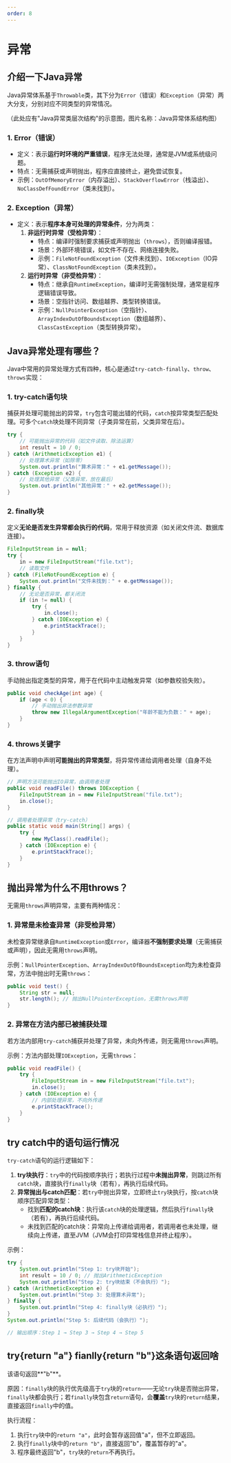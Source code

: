 ```yaml
---
order: 8
---
```

# 异常
## 介绍一下Java异常
Java异常体系基于`Throwable`类，其下分为`Error`（错误）和`Exception`（异常）两大分支，分别对应不同类型的异常情况。

（此处应有"Java异常类层次结构"的示意图，图片名称：Java异常体系结构图）

### 1. Error（错误）
- 定义：表示**运行时环境的严重错误**，程序无法处理，通常是JVM或系统级问题。
- 特点：无需捕获或声明抛出，程序应直接终止，避免尝试恢复。
- 示例：`OutOfMemoryError`（内存溢出）、`StackOverflowError`（栈溢出）、`NoClassDefFoundError`（类未找到）。

### 2. Exception（异常）
- 定义：表示**程序本身可处理的异常条件**，分为两类：
   1. **非运行时异常（受检异常）**：
      - 特点：编译时强制要求捕获或声明抛出（`throws`），否则编译报错。
      - 场景：外部环境错误，如文件不存在、网络连接失败。
      - 示例：`FileNotFoundException`（文件未找到）、`IOException`（IO异常）、`ClassNotFoundException`（类未找到）。
   2. **运行时异常（非受检异常）**：
      - 特点：继承自`RuntimeException`，编译时无需强制处理，通常是程序逻辑错误导致。
      - 场景：空指针访问、数组越界、类型转换错误。
      - 示例：`NullPointerException`（空指针）、`ArrayIndexOutOfBoundsException`（数组越界）、`ClassCastException`（类型转换异常）。

## Java异常处理有哪些？
Java中常用的异常处理方式有四种，核心是通过`try-catch-finally`、`throw`、`throws`实现：

### 1. try-catch语句块
捕获并处理可能抛出的异常，`try`包含可能出错的代码，`catch`按异常类型匹配处理。可多个`catch`块处理不同异常（子类异常在前，父类异常在后）。
```java
try {
    // 可能抛出异常的代码（如文件读取、除法运算）
    int result = 10 / 0;
} catch (ArithmeticException e1) {
    // 处理算术异常（如除零）
    System.out.println("算术异常：" + e1.getMessage());
} catch (Exception e2) {
    // 处理其他异常（父类异常，放在最后）
    System.out.println("其他异常：" + e2.getMessage());
}
```

### 2. finally块
定义**无论是否发生异常都会执行的代码**，常用于释放资源（如关闭文件流、数据库连接）。
```java
FileInputStream in = null;
try {
    in = new FileInputStream("file.txt");
    // 读取文件
} catch (FileNotFoundException e) {
    System.out.println("文件未找到：" + e.getMessage());
} finally {
    // 无论是否异常，都关闭流
    if (in != null) {
        try {
            in.close();
        } catch (IOException e) {
            e.printStackTrace();
        }
    }
}
```

### 3. throw语句
手动抛出指定类型的异常，用于在代码中主动触发异常（如参数校验失败）。
```java
public void checkAge(int age) {
    if (age < 0) {
        // 手动抛出非法参数异常
        throw new IllegalArgumentException("年龄不能为负数：" + age);
    }
}
```

### 4. throws关键字
在方法声明中声明**可能抛出的异常类型**，将异常传递给调用者处理（自身不处理）。
```java
// 声明方法可能抛出IO异常，由调用者处理
public void readFile() throws IOException {
    FileInputStream in = new FileInputStream("file.txt");
    in.close();
}

// 调用者处理异常（try-catch）
public static void main(String[] args) {
    try {
        new MyClass().readFile();
    } catch (IOException e) {
        e.printStackTrace();
    }
}
```

## 抛出异常为什么不用throws？
无需用`throws`声明异常，主要有两种情况：

### 1. 异常是未检查异常（非受检异常）
未检查异常继承自`RuntimeException`或`Error`，编译器**不强制要求处理**（无需捕获或声明），因此无需用`throws`声明。

示例：`NullPointerException`、`ArrayIndexOutOfBoundsException`均为未检查异常，方法中抛出时无需`throws`：
```java
public void test() {
    String str = null;
    str.length(); // 抛出NullPointerException，无需throws声明
}
```

### 2. 异常在方法内部已被捕获处理
若方法内部用`try-catch`捕获并处理了异常，未向外传递，则无需用`throws`声明。

示例：方法内部处理`IOException`，无需`throws`：
```java
public void readFile() {
    try {
        FileInputStream in = new FileInputStream("file.txt");
        in.close();
    } catch (IOException e) {
        // 内部处理异常，不向外传递
        e.printStackTrace();
    }
}
```

## try catch中的语句运行情况
`try-catch`语句的运行逻辑如下：
1. **try块执行**：`try`中的代码按顺序执行；若执行过程中**未抛出异常**，则跳过所有`catch`块，直接执行`finally`块（若有），再执行后续代码。
2. **异常抛出与catch匹配**：若`try`中抛出异常，立即终止`try`块执行，按`catch`块顺序匹配异常类型：
   - 找到**匹配的catch块**：执行该`catch`块的处理逻辑，然后执行`finally`块（若有），再执行后续代码。
   - 未找到匹配的catch块：异常向上传递给调用者，若调用者也未处理，继续向上传递，直至JVM（JVM会打印异常栈信息并终止程序）。

示例：
```java
try {
    System.out.println("Step 1: try块开始");
    int result = 10 / 0; // 抛出ArithmeticException
    System.out.println("Step 2: try块结束（不会执行）");
} catch (ArithmeticException e) {
    System.out.println("Step 3: 处理算术异常");
} finally {
    System.out.println("Step 4: finally块（必执行）");
}
System.out.println("Step 5: 后续代码（会执行）");

// 输出顺序：Step 1 → Step 3 → Step 4 → Step 5
```

## try{return "a"} fianlly{return "b"}这条语句返回啥
该语句返回**"b"**。

原因：`finally`块的执行优先级高于`try`块的`return`——无论`try`块是否抛出异常，`finally`块都会执行；若`finally`块包含`return`语句，会**覆盖**`try`块的`return`结果，直接返回`finally`中的值。

执行流程：
1. 执行`try`块中的`return "a"`，此时会暂存返回值"a"，但不立即返回。
2. 执行`finally`块中的`return "b"`，直接返回"b"，覆盖暂存的"a"。
3. 程序最终返回"b"，`try`块的`return`不再执行。